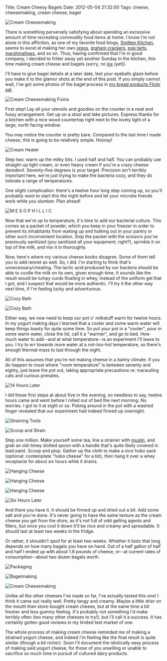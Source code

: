 Title: Cream Cheesy Bagels
Date: 2012-05-04 21:32:00
Tags: cheese, cheesemaking, cream cheese, bagel

![Cream Cheesemaking]({filename}/images/6984177282.jpg)

There is something perversely satisfying about spending an excessive amount of time recreating commodity food items at home. I know I'm not alone in this affliction, as one of my favorite food blogs, [Smitten Kitchen], seems to excel at making her own [oreos], [graham crackers], [pop tarts], [marshmallows], and so on. Thus, having confirmed that I'm in good company, I decided to fritter away yet another Sunday in the kitchen, this time making cream cheese and bagels (sorry, no [lox] (yet)).

I'll have to give bagel details at a later date, lest your eyeballs glaze before you make it to the glamor shots at the end of this post. If you simply cannot wait, I've got some photos of the bagel process in [my bread products Flickr set][bread products].

![Cream Cheesemaking Fixins]({filename}/images/7129575059.jpg)

First step! Lay all your utensils and goodies on the counter in a neat and fussy arrangement. Get up on a stool and take pictures. Express thanks for a kitchen with a nice wood countertop right next to the lovely light of a large, north facing window.

You may notice the counter is pretty bare. Compared to the last time I made cheese, this is going to be relatively simple. Hooray!

![Cream Heater]({filename}/images/7129597885.jpg)

Step two: warm up the milky bits. I used half and half. You can probably use straight-up light cream, or even heavy cream if you're a crazy cheese daredevil. Seventy-five degrees is your target. Precision isn't terribly important here, we're just trying to make the bacteria cozy, and they do tolerate a range of temperatures.

One slight complication: there's a twelve hour long step coming up, so you'll probably want to start this the night before and let your microbe friends work while you slumber. Plan ahead!

![M E S O P H I L L I C]({filename}/images/6983526554.jpg)

Now that we're up to temperature, it's time to add our bacterial culture. This comes as a packet of powder, which you keep in your freezer in order to prevent its inhabitants from waking up and hulking out in your pantry or other such inconvenient location. Snip the packet with the scissors you've previously sanitized (you sanitized all your equipment, right?), sprinkle it on top of the milk, and mix it in thoroughly.

Now, here's where my various cheese books disagree. Some of them tell you to add rennet as well. So, I did. I'm starting to think that's unnecessary/cheating. The lactic acid produced by our bacteria should be able to curdle the milk on its own, given enough time. It sounds like the result would be lumpy curds floating in whey, instead of the uniform gel that I got, and I suspect that would be more authentic. I'll try it the other way next time, if I'm feeling lucky and adventurous.

![Cozy Bath]({filename}/images/6983553076.jpg)

![Cozy Bath]({filename}/images/7129648699.jpg)

Either way, we now need to keep our pot o' milkstuff warm for twelve hours. In my yogurt making days I learned that a cooler and some warm water will keep things toasty for quite some time. So put your pot in a "cooler", pour in some warm water, close the lid, call it a "warmer", and go to bed. How much water to add--and at what temperature--is an experiment I'll leave to you. I try to err towards more water at a not-too-hot temperature, so there's enough thermal mass to last through the night.

All of this assumes that you're not making cheese in a balmy climate. If you do happen to roost where "room temperature" is between seventy and eighty, just leave the pot out, taking appropriate precautions re: marauding cats and curious primates.

![14 Hours Later]({filename}/images/7129660979.jpg)

I did these first steps at about five in the evening, so needless to say, twelve hours came and went before I rolled out of bed the next morning. No worries. I got to it at eight or so. Poking around in the pot with a washed finger revealed that our experiment had indeed firmed up overnight.

![Straining Tools]({filename}/images/7129668629.jpg)

![Scoop and Strain]({filename}/images/7129674801.jpg)

Step one million. Make yourself some tea, line a strainer with [muslin], and grab an old-timey slotted spoon with a handle that's quite likely covered in lead paint. Scoop and plop. Gather up the cloth to make a nice hobo sack (optional: contemplate "hobo cheese" for a bit), then hang it over a whey receptacle for about six hours while it drains.

![Hanging Cheese]({filename}/images/6983779534.jpg)

![Hanging Cheese]({filename}/images/6983784162.jpg)

![Hanging Cheese]({filename}/images/6983831330.jpg)

![Six Hours Later]({filename}/images/7130109221.jpg)

And there you have it. It should be firmed up and dried out a bit. Add some salt and you're done. It's never going to have the same texture as the cream cheese you get from the store, as it's not full of odd gelling agents and fillers, but once you cool it down it'll be nice and creamy and spreadable. It should last at least two weeks in the fridge.

Or rather, it shouldn't *spoil* for at least two weeks. Whether it *lasts* that long depends on how many bagels you have on hand. Out of a half gallon of half and half I ended up with about 1.8 pounds of cheese, or--at current rates of consumption--about two dozen bagels worth.

![Packaging]({filename}/images/7130120703.jpg)

![Bagelmaking]({filename}/images/7130233423.jpg)

![Cream Cheesemaking]({filename}/images/6984177282.jpg)

Unlike all the other cheeses I've made so far, I've actually tasted this one! I think it came out really well. Pretty tangy and creamy. Maybe a little drier on the mouth than store-bought cream cheese, but at the same time a bit fresher and less gummy feeling. It's probably not something I'd make terribly often (too many other cheeses to try!), but I'll call it a success. It has certainly gotten good reviews in my limited test market of one.

The whole process of making cream cheese reminded me of making a strained yogurt cheese, and indeed I'm feeling like the final result is quite similar (though a bit richer). Soon I'll document the idiotically easy process of making said yogurt cheese, for those of you unwilling or unable to sacrifice so much time in pursuit of cultured dairy products.


[Smitten Kitchen]: http://smittenkitchen.com/
[oreos]: http://smittenkitchen.com/2007/05/my-kingdom-for-a-glass-of-milk/
[graham crackers]: http://smittenkitchen.com/2009/05/graham-crackers/ 
[pop tarts]: http://smittenkitchen.com/2010/04/homemade-pop-tarts/ 
[marshmallows]: http://smittenkitchen.com/2009/06/springy-fluffy-marshmallows/ 
[lox]: http://en.wikipedia.org/wiki/Lox
[bread products]: http://www.flickr.com/photos/bert_m_b/sets/72157629958683315
[muslin]: http://en.wikipedia.org/wiki/Muslin

